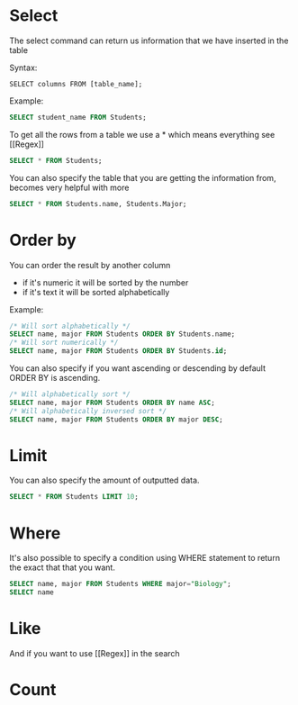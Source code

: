 # Select

The select command can return us information that we have inserted in the table

Syntax:

```
SELECT columns FROM [table_name];
```

Example:

```SQL
SELECT student_name FROM Students;
```

To get all the rows from a table we use a * which means everything see [[Regex]]

```SQL
SELECT * FROM Students;
```

You can also specify the table that you are getting the information from, becomes very helpful with more 

```SQL
SELECT * FROM Students.name, Students.Major;
```

# Order by

You can order the result by another column
- if it's numeric it will be sorted by the number
- if it's text it will be sorted alphabetically

Example:

```SQL
/* Will sort alphabetically */ 
SELECT name, major FROM Students ORDER BY Students.name;
/* Will sort numerically */
SELECT name, major FROM Students ORDER BY Students.id;
```

You can also specify if you want ascending or descending by default ORDER BY is ascending.

```SQL
/* Will alphabetically sort */
SELECT name, major FROM Students ORDER BY name ASC;
/* Will alphabetically inversed sort */
SELECT name, major FROM Students ORDER BY major DESC;
```

# Limit 

You can also specify the amount of outputted data.

```SQL
SELECT * FROM Students LIMIT 10;
```

# Where

It's also possible to specify a condition using WHERE statement to return the exact that that you want.

```SQL
SELECT name, major FROM Students WHERE major="Biology";
SELECT name
```

# Like

And if you want to use [[Regex]] in the search 

# Count


## 
